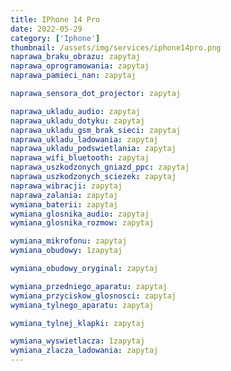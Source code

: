 ```yaml
---
title: IPhone 14 Pro
date: 2022-05-29
category: ['Iphone']
thumbnail: /assets/img/services/iphone14pro.png
naprawa_braku_obrazu: zapytaj
naprawa_oprogramowania: zapytaj
naprawa_pamieci_nan: zapytaj

naprawa_sensora_dot_projector: zapytaj

naprawa_ukladu_audio: zapytaj
naprawa_ukladu_dotyku: zapytaj
naprawa_ukladu_gsm_brak_sieci: zapytaj
naprawa_ukladu_ladowania: zapytaj
naprawa_ukladu_podswietlania: zapytaj
naprawa_wifi_bluetooth: zapytaj
naprawa_uszkodzonych_gniazd_ppc: zapytaj
naprawa_uszkodzonych_sciezek: zapytaj
naprawa_wibracji: zapytaj
naprawa_zalania: zapytaj
wymiana_baterii: zapytaj
wymiana_glosnika_audio: zapytaj
wymiana_glosnika_rozmow: zapytaj

wymiana_mikrofonu: zapytaj
wymiana_obudowy: 1zapytaj

wymiana_obudowy_oryginal: zapytaj

wymiana_przedniego_aparatu: zapytaj
wymiana_przyciskow_glosnosci: zapytaj
wymiana_tylnego_aparatu: zapytaj

wymiana_tylnej_klapki: zapytaj

wymiana_wyswietlacza: 1zapytaj
wymiana_zlacza_ladowania: zapytaj
---
```


